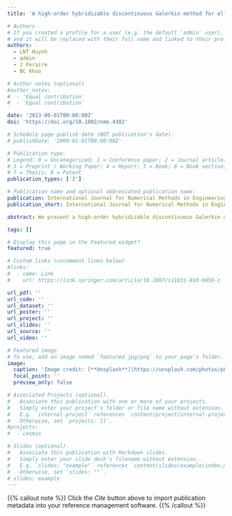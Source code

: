 ```yaml
---
title: 'A high-order hybridizable discontinuous Galerkin method for elliptic interface problems'

# Authors
# If you created a profile for a user (e.g. the default `admin` user), write the username (folder name) here
# and it will be replaced with their full name and linked to their profile.
authors:  
  - LNT Huynh
  - admin
  - J Peraire
  - BC Khoo

# Author notes (optional)
#author_notes:
#  - 'Equal contribution'
#  - 'Equal contribution'

date: '2013-09-01T00:00:00Z'
doi: 'https://doi.org/10.1002/nme.4382'

# Schedule page publish date (NOT publication's date).
# publishDate: '2009-01-01T00:00:00Z'

# Publication type.
# Legend: 0 = Uncategorized; 1 = Conference paper; 2 = Journal article;
# 3 = Preprint / Working Paper; 4 = Report; 5 = Book; 6 = Book section;
# 7 = Thesis; 8 = Patent
publication_types: ['2']

# Publication name and optional abbreviated publication name.
publication: International Journal for Numerical Methods in Engineering
publication_short: International Journal for Numerical Methods in Engineering 93(2), 183-200

abstract: We present a high-order hybridizable discontinuous Galerkin method for solving elliptic interface problems in which the solution and gradient are nonsmooth because of jump conditions across the interface. The hybridizable discontinuous Galerkin method is endowed with several distinct characteristics. First, they reduce the globally coupled unknowns to the approximate trace of the solution on element boundaries, thereby leading to a significant reduction in the global degrees of freedom. Second, they provide, for elliptic problems with polygonal interfaces, approximations of all the variables that converge with the optimal order of k?+?1 in the L2(?)-norm where k denotes the polynomial order of the approximation spaces. Third, they possess some superconvergence properties that allow the use of an inexpensive element-by-element postprocessing to compute a new approximate solution that converges with order k?+?2. However, for elliptic problems with finite jumps in the solution across the curvilinear interface, the approximate solution and gradient do not converge optimally if the elements at the interface are isoparametric. The discrepancy between the exact geometry and the approximate triangulation near the curved interfaces results in lower order convergence. To recover the optimal convergence for the approximate solution and gradient, we propose to use superparametric elements at the interface.

tags: []

# Display this page in the Featured widget?
featured: true

# Custom links (uncomment lines below)
#links:
#  - name: Link
#    url: https://link.springer.com/article/10.1007/s11831-010-9056-z

url_pdf: ''
url_code: ''
url_dataset: ''
url_poster: ''
url_project: ''
url_slides: ''
url_source: ''
url_video: ''

# Featured image
# To use, add an image named `featured.jpg/png` to your page's folder.
image:
  caption: 'Image credit: [**Unsplash**](https://unsplash.com/photos/pLCdAaMFLTE)'
  focal_point: ''
  preview_only: false

# Associated Projects (optional).
#   Associate this publication with one or more of your projects.
#   Simply enter your project's folder or file name without extension.
#   E.g. `internal-project` references `content/project/internal-project/index.md`.
#   Otherwise, set `projects: []`.
#projects:
#  - cesmix

# Slides (optional).
#   Associate this publication with Markdown slides.
#   Simply enter your slide deck's filename without extension.
#   E.g. `slides: "example"` references `content/slides/example/index.md`.
#   Otherwise, set `slides: ""`.
# slides: example
---
```


{{% callout note %}}
Click the _Cite_ button above to import publication metadata into your reference management software.
{{% /callout %}}
